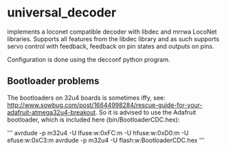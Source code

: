 # universal_decoder

implements a loconet compatible decoder with libdec and mrrwa LocoNet libraries. Supports all features from the libdec library and as such supports servo control with feedback, feedback on pin states and outputs on pins. 

Configuration is done using the decconf python program.


## Bootloader problems

The bootloaders on 32u4 boards is sometimes iffy, see: http://www.sowbug.com/post/16644998284/rescue-guide-for-your-adafruit-atmega32u4-breakout. So it is advised to use the Adafruit bootloader, which is included here (bin/BootloaderCDC.hex):

'''
avrdude -p m32u4 -U lfuse:w:0xFC:m -U hfuse:w:0xD0:m -U efuse:w:0xC3:m
avrdude -p m32u4 -U flash:w:BootloaderCDC.hex
'''
